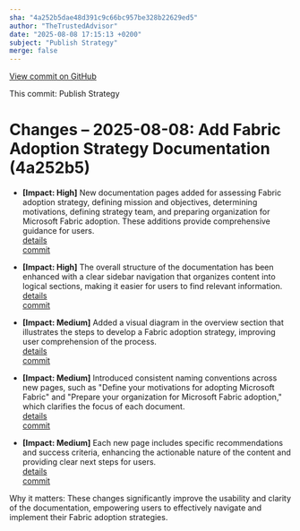 ```yaml
---
sha: "4a252b5dae48d391c9c66bc957be328b22629ed5"
author: "TheTrustedAdvisor"
date: "2025-08-08 17:15:13 +0200"
subject: "Publish Strategy"
merge: false
---
```


[View commit on GitHub](https://github.com/TheTrustedAdvisor/FabricAdoptionFramework/commit/4a252b5dae48d391c9c66bc957be328b22629ed5)

This commit: Publish Strategy

# Changes – 2025-08-08: Add Fabric Adoption Strategy Documentation (4a252b5)

- **[Impact: High]** New documentation pages added for assessing Fabric adoption strategy, defining mission and objectives, determining motivations, defining strategy team, and preparing organization for Microsoft Fabric adoption. These additions provide comprehensive guidance for users.  
  [details](/docs/about/changes/2025-08-08-publish-strategy)  
  [commit](https://github.com/TheTrustedAdvisor/FabricAdoptionFramework/commit/4a252b5dae48d391c9c66bc957be328b22629ed5)

- **[Impact: High]** The overall structure of the documentation has been enhanced with a clear sidebar navigation that organizes content into logical sections, making it easier for users to find relevant information.  
  [details](/docs/about/changes/2025-08-08-publish-strategy)  
  [commit](https://github.com/TheTrustedAdvisor/FabricAdoptionFramework/commit/4a252b5dae48d391c9c66bc957be328b22629ed5)

- **[Impact: Medium]** Added a visual diagram in the overview section that illustrates the steps to develop a Fabric adoption strategy, improving user comprehension of the process.  
  [details](/docs/about/changes/2025-08-08-publish-strategy)  
  [commit](https://github.com/TheTrustedAdvisor/FabricAdoptionFramework/commit/4a252b5dae48d391c9c66bc957be328b22629ed5)

- **[Impact: Medium]** Introduced consistent naming conventions across new pages, such as "Define your motivations for adopting Microsoft Fabric" and "Prepare your organization for Microsoft Fabric adoption," which clarifies the focus of each document.  
  [details](/docs/about/changes/2025-08-08-publish-strategy)  
  [commit](https://github.com/TheTrustedAdvisor/FabricAdoptionFramework/commit/4a252b5dae48d391c9c66bc957be328b22629ed5)

- **[Impact: Medium]** Each new page includes specific recommendations and success criteria, enhancing the actionable nature of the content and providing clear next steps for users.  
  [details](/docs/about/changes/2025-08-08-publish-strategy)  
  [commit](https://github.com/TheTrustedAdvisor/FabricAdoptionFramework/commit/4a252b5dae48d391c9c66bc957be328b22629ed5)

Why it matters: These changes significantly improve the usability and clarity of the documentation, empowering users to effectively navigate and implement their Fabric adoption strategies.
